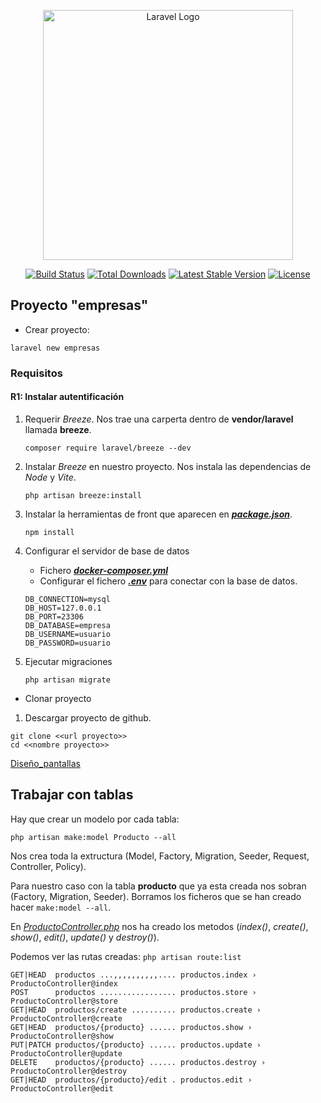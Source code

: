 <p align="center"><a href="https://laravel.com" target="_blank"><img src="https://raw.githubusercontent.com/laravel/art/master/logo-lockup/5%20SVG/2%20CMYK/1%20Full%20Color/laravel-logolockup-cmyk-red.svg" width="400" alt="Laravel Logo"></a></p>

<p align="center">
<a href="https://github.com/laravel/framework/actions"><img src="https://github.com/laravel/framework/workflows/tests/badge.svg" alt="Build Status"></a>
<a href="https://packagist.org/packages/laravel/framework"><img src="https://img.shields.io/packagist/dt/laravel/framework" alt="Total Downloads"></a>
<a href="https://packagist.org/packages/laravel/framework"><img src="https://img.shields.io/packagist/v/laravel/framework" alt="Latest Stable Version"></a>
<a href="https://packagist.org/packages/laravel/framework"><img src="https://img.shields.io/packagist/l/laravel/framework" alt="License"></a>
</p>

## Proyecto "empresas"

-   Crear proyecto:

```shell
laravel new empresas
```

### Requisitos

#### R1: Instalar autentificación

1. Requerir _Breeze_. Nos trae una carperta dentro de **vendor/laravel** llamada **breeze**.
    ```shell
    composer require laravel/breeze --dev
    ```
2. Instalar _Breeze_ en nuestro proyecto. Nos instala las dependencias de _Node_ y _Vite_.

    ```shell
    php artisan breeze:install
    ```

3. Instalar la herramientas de front que aparecen en [**_package.json_**](./package.json).

    ```shell
    npm install
    ```

4. Configurar el servidor de base de datos
    - Fichero [**_docker-composer.yml_**](./docker-compose.yml)
    - Configurar el fichero [**_.env_**](./.env) para conectar con la base de datos.
    ```shell
    DB_CONNECTION=mysql
    DB_HOST=127.0.0.1
    DB_PORT=23306
    DB_DATABASE=empresa
    DB_USERNAME=usuario
    DB_PASSWORD=usuario
    ```
5. Ejecutar migraciones
    ```shell
    php artisan migrate
    ```

-   Clonar proyecto

1. Descargar proyecto de github.

```shell
git clone <<url proyecto>>
cd <<nombre proyecto>>
```

[ Diseño_pantallas ](./doc/diseño_layout.md)

## Trabajar con tablas

Hay que crear un modelo por cada tabla:

```shell
php artisan make:model Producto --all
```

Nos crea toda la extructura (Model, Factory, Migration, Seeder, Request, Controller, Policy).

Para nuestro caso con la tabla **producto** que ya esta creada nos sobran (Factory, Migration, Seeder). Borramos los ficheros que se han creado hacer `make:model --all`.

En [_ProductoController.php_](./app/Http/Controllers/ProductoController.php) nos ha creado los metodos (_index()_, _create()_, _show()_, _edit()_, _update()_ y _destroy()_).

Podemos ver las rutas creadas: `php artisan route:list`

```shell
GET|HEAD  productos ...,,,,,,,,,,.... productos.index › ProductoController@index
POST      productos ................. productos.store › ProductoController@store
GET|HEAD  productos/create .......... productos.create › ProductoController@create
GET|HEAD  productos/{producto} ...... productos.show › ProductoController@show
PUT|PATCH productos/{producto} ...... productos.update › ProductoController@update
DELETE    productos/{producto} ...... productos.destroy › ProductoController@destroy
GET|HEAD  productos/{producto}/edit . productos.edit › ProductoController@edit
```
